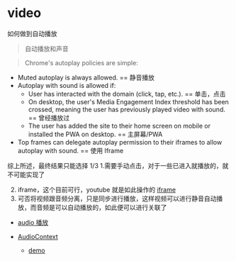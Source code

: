# video

如何做到自动播放

> 自动播放和声音

> Chrome's autoplay policies are simple:

- Muted autoplay is always allowed. == 静音播放
- Autoplay with sound is allowed if:
  - User has interacted with the domain (click, tap, etc.). == 单击，点击
  - On desktop, the user's Media Engagement Index threshold has been crossed, meaning the user has previously played video with sound. == 曾经播放过
  - The user has added the site to their home screen on mobile or installed the PWA on desktop. == 主屏幕/PWA
- Top frames can delegate autoplay permission to their iframes to allow autoplay with sound. == 使用 Iframe

综上所述，最终结果只能选择 1/3 1.需要手动点击，对于一些已进入就播放的，就不可能实现了

2. iframe，这个目前可行，youtube 就是如此操作的 [iframe](https://developers.google.com/web/updates/2017/09/autoplay-policy-changes#iframe)
3. 可否将视频跟音频分离，只是同步进行播放，这样视频可以进行静音自动播放，而音频是可以自动播放的，如此便可以进行关联了

- [audio 播放](https://cloud.tencent.com/developer/news/209779)

- [AudioContext](https://developer.mozilla.org/zh-CN/docs/Web/API/AudioContext)
  - [demo](https://codepen.io/Rumyra/pen/qyMzqN/?__cf_chl_jschl_tk__=a8323470f7f57cac056d092df65482fb96b07ba1-1575883861-0-AYmecv7w0R1pMYusyly1nKAh_h2oHnDVRwJCIK_fAfn91RaU2RH8a1v2-olBkj6Im4-RhdxRxOjmN-KgaNfDE1NHbDwCmdYcyRGjU3GhRZ8Ii6tYeNIYFN2JrF-gvplj0sXADUvOy5PUH19CNo79MGxl-mL8mqUu3wZylaiNMyon05Qsy2FoQe7jD1JeYTutkKfLLXDMVoY9BB-vSdP9K8i8ga_hPEVxaMh8zuT-HKj_nehwJnW-UiiaKFDE76fJIsVwFwqgjA4_Sff5-lW_17tc7HDtcqAPPoFe6ZUU6dqcTcwnhRVYmNxG7P61-Fxm4ZaS6vXK9XpE5UPJblFvL-HHV5sh-wdTt_0eJE6IWuUe)
